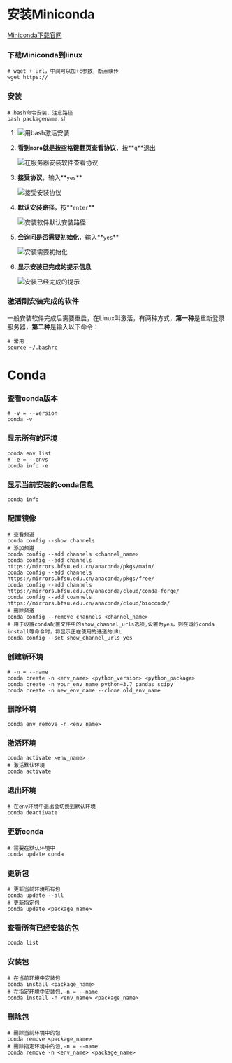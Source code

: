 # 安装Miniconda

[Miniconda下载官网](https://docs.conda.io/en/latest/miniconda.html)

### 下载Miniconda到linux

```shell
# wget + url，中间可以加+c参数，断点续传
wget https://
```

### 安装

```shell
# bash命令安装，注意路径
bash packagename.sh
```

1. ![用bash激活安装](https://upload-images.jianshu.io/upload_images/17511166-8ba039ba64f6c9e6.png?imageMogr2/auto-orient/strip|imageView2/2/w/1170/format/webp)

2. **看到`more`就是按空格键翻页查看协议**，按**`q`**退出

   ![在服务器安装软件查看协议](https://upload-images.jianshu.io/upload_images/17511166-fba862b4afb1eca4.png?imageMogr2/auto-orient/strip|imageView2/2/w/1084/format/webp)

3. **接受协议**，输入**`yes`**

   ![接受安装协议](https://upload-images.jianshu.io/upload_images/17511166-b67ec88c87e3fcdb.png?imageMogr2/auto-orient/strip|imageView2/2/w/922/format/webp)

4. **默认安装路径**，按**`enter`**

   ![安装软件默认安装路径](https://upload-images.jianshu.io/upload_images/17511166-5751b4bcd31aa049.png?imageMogr2/auto-orient/strip|imageView2/2/w/1070/format/webp)

5. **会询问是否需要初始化**，输入**`yes`**

   ![安装需要初始化](https://upload-images.jianshu.io/upload_images/17511166-ba5dd6ada4f5ca0a.png?imageMogr2/auto-orient/strip|imageView2/2/w/1200/format/webp)

6. **显示安装已完成的提示信息**

   ![安装已经完成的提示](https://upload-images.jianshu.io/upload_images/17511166-3850226e6eae2f6a.png?imageMogr2/auto-orient/strip|imageView2/2/w/1200/format/webp)

### **激活刚安装完成的软件**

一般安装软件完成后需要重启，在Linux叫激活，有两种方式，**第一种**是重新登录服务器，**第二种**是输入以下命令：

```shell
# 常用
source ~/.bashrc
```

# Conda

### 查看conda版本

```
# -v = --version
conda -v
```

### 显示所有的环境

```
conda env list
# -e = --envs
conda info -e
```

### 显示当前安装的conda信息

```
conda info
```

### 配置镜像

```
# 查看频道
conda config --show channels
# 添加频道
conda config --add channels <channel_name>
conda config --add channels https://mirrors.bfsu.edu.cn/anaconda/pkgs/main/
conda config --add channels https://mirrors.bfsu.edu.cn/anaconda/pkgs/free/
conda config --add channels https://mirrors.bfsu.edu.cn/anaconda/cloud/conda-forge/
conda config --add coannels https://mirrors.bfsu.edu.cn/anaconda/cloud/bioconda/
# 删除频道
conda config --remove channels <channel_name>
# 用于设置conda配置文件中的show_channel_urls选项,设置为yes，则在运行conda install等命令时，将显示正在使用的通道的URL
conda config --set show_channel_urls yes
```

### 创建新环境

```
# -n = --name
conda create -n <env_name> <python_version> <python_package>
conda create -n your_env_name python=3.7 pandas scipy
conda create -n new_env_name --clone old_env_name
```

### 删除环境

```
conda env remove -n <env_name>
```

### 激活环境

```
conda activate <env_name>
# 激活默认环境
conda activate
```

### 退出环境

```
# 在env环境中退出会切换到默认环境
conda deactivate
```

### 更新conda

```
# 需要在默认环境中
conda update conda
```

### 更新包

```
# 更新当前环境所有包
conda update --all
# 更新指定包
conda update <package_name>
```

### 查看所有已经安装的包

```
conda list
```

### 安装包

```
# 在当前环境中安装包
conda install <package_name>
# 在指定环境中安装包,-n = --name
conda install -n <env_name> <package_name>
```

### 删除包

```
# 删除当前环境中的包
conda remove <package_name>
# 删除指定环境中的包,-n = --name
conda remove -n <env_name> <package_name>
```
